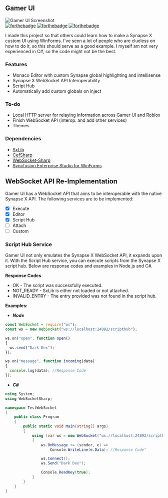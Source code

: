 
## Gamer UI  
![Gamer UI Screenshot](https://i.imgur.com/tB0IE6g.png)  
[![forthebadge](https://forthebadge.com/images/badges/designed-in-ms-paint.svg)](https://forthebadge.com)
[![forthebadge](https://forthebadge.com/images/badges/made-with-c-sharp.svg)](https://forthebadge.com)
[![forthebadge](https://forthebadge.com/images/badges/mom-made-pizza-rolls.svg)](https://forthebadge.com)  

I made this project so that others could learn how to make a Synapse X custom UI using WinForms. I've seen a lot of people who are clueless on how to do it, so this should serve as a good example. I myself am not very experienced in C#, so the code might not be the best.

### Features
  * Monaco Editor with custom Synapse global highlighting and intellisense
  * Synapse X WebSocket API Interoperability
  * Script Hub
  * Automatically add custom globals on inject

### To-do
  * Local HTTP server for relaying information across Gamer UI and Roblox
  * Finish WebSocket API (interop. and add other services)
  * Themes

### Dependencies
  * [SxLib]([https://github.com/LoukaMB/SynapseX/wiki/SxLib-API](https://github.com/LoukaMB/SynapseX/wiki/SxLib-API))
  * [CefSharp]([http://cefsharp.github.io/](http://cefsharp.github.io/))
  * [WebSocket-Sharp]([https://github.com/sta/websocket-sharp](https://github.com/sta/websocket-sharp))
  * [Syncfusion Enterprise Studio for WinForms](https://www.syncfusion.com/products/communitylicense)

## WebSocket API Re-Implementation 
Gamer UI has a WebSocket API that aims to be interoperable with the native Synapse X API. The following services are to be implemented:  

 - [x] Execute 
 - [x] Editor
 - [x] Script Hub
 - [ ] Attach
 - [ ] Custom

### Script Hub Service
Gamer UI not only emulates the Synapse X WebSocket API, it expands upon it. With the Script Hub service, you can execute scripts from the Synapse X script hub. Below are response codes and examples in Node.js and C#.  

**Response Codes**
  * OK - The script was successfully executed.
  * NOT_READY - SxLib is either not loaded or not attached.
  * INVALID_ENTRY - The entry provided was not found in the script hub.

**Examples:**

  * ***Node***
```js
const WebSocket = require("ws");
const ws = new WebSocket("ws://localhost:24892/scripthub");

ws.on("open", function open() 
{
  ws.send("Dark Dex");
});

ws.on("message", function incoming(data)
{
  console.log(data); //Response Code
});
```
  * ***C#***
```csharp
using System;
using WebSocketSharp;

namespace TestWebSocket
{
    public class Program
    {
        public static void Main(string[] args)
        {
            using (var ws = new WebSocket("ws://localhost:24892/scripthub"))
            {
                ws.OnMessage += (sender, e) =>
                    Console.WriteLine(e.Data); //Response Code"

                ws.Connect();
                ws.Send("Dark Dex");

                Console.ReadKey(true);
            }
        }
    }
}
```


